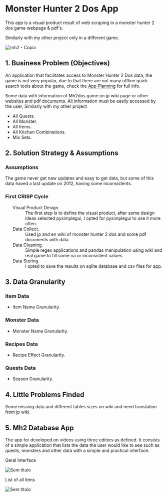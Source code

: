 # Monster Hunter 2 Dos App
<p>This app is a visual product result of web scraping in a monster hunter 2 dos game webpage & pdf's.</p>
<p>Similarly with my other project only in a different game.</p>

![mh2 - Copia](https://user-images.githubusercontent.com/75986085/147991881-691a3e0f-93bc-41af-9af2-3dffe4090952.png)

<h2>1. Business Problem (Objectives)</h2>
 <p>An application that facilitates access to Monster Hunter 2 Dos data, the game is not very popular, due to that there are not many offline quick search tools about the game, check the <a href="https://github.com/xGabrielR/Monster-Hunter-2-Dos-App/blob/main/mh2_database_app_planing.ipynb">App Planning</a> for full info.</p>
 <p>Some data with information of Mh2dos game on jp wiki page or other websites and pdf documents. All information must be easily accessed by the user, Similarly with my other project</p>
 <ul>
    <li>All Quests.</li>
    <li>All Monster.</li>
    <li>All Items.</li>
    <li>All Kitchen Combinations.</li>
    <li>Mix Sets.</li>
</ul>
<h2>2. Solution Strategy & Assumptions</h2>
<h3>Assumptions</h3>
<p>The game never get new updates and easy to get data, but some of this data haved a last update on 2012, having some inconsistents.</p>
<h3>First CRISP Cycle</h3>
<ul>
  <dl>
    <dt>Visual Product Design.</dt>
      <dd>The first step is to define the visual product, after some design ideas selected pysimplegui, I opted for pysimplegui to use it more often.</dd>
    <dt>Data Collect.</dt>
      <dd>Used jp and en wiki of monster hunter 2 dos and some pdf documents with data.</dd>
    <dt>Data Cleaning.</dt>
      <dd>Simple regex applications and pandas manipulation using wiki and real game to fill some na or inconsistent values.</dd>
    <dt>Data Storing.</dt>
      <dd>I opted to save the results on sqlite database and csv files for app.</dd>
  </dl>
</ul>
<h2>3. Data Granularity</h2>
<h3>Item Data</h3>
<ul>
  <li>Item Name Granularity.</li>
</ul>
<h3>Monster Data</h3>
<ul>
  <li>Monster Name Granularity.</li>
</ul>
<h3>Recipes Data</h3>
<ul>
  <li>Recipe Effect Granularity.</li>
</ul>
<h3>Quests Data</h3>
<ul>
  <li>Season Granularity.</li>
</ul>
<h2>4. Little Problems Finded</h2>
<p>Some missing data and different tables sizes on wiki and need translation from jp wiki.</p>
<h2>5. Mh2 Database App</h2>
<p>The app for developed on videos using three editors as defined. It consists of a simple application that lists the data the user would like to see such as quests, monsters and other data with a simple and practical interface.</p>
<p>Geral Interface</p>

![Sem título](https://user-images.githubusercontent.com/75986085/148657904-3022579e-3ff2-412c-b1f0-25730263a096.png)

<p>List of all itens</p>

![Sem título](https://user-images.githubusercontent.com/75986085/148657954-296f99ac-1147-48aa-8f38-88773bd937cd.png)
